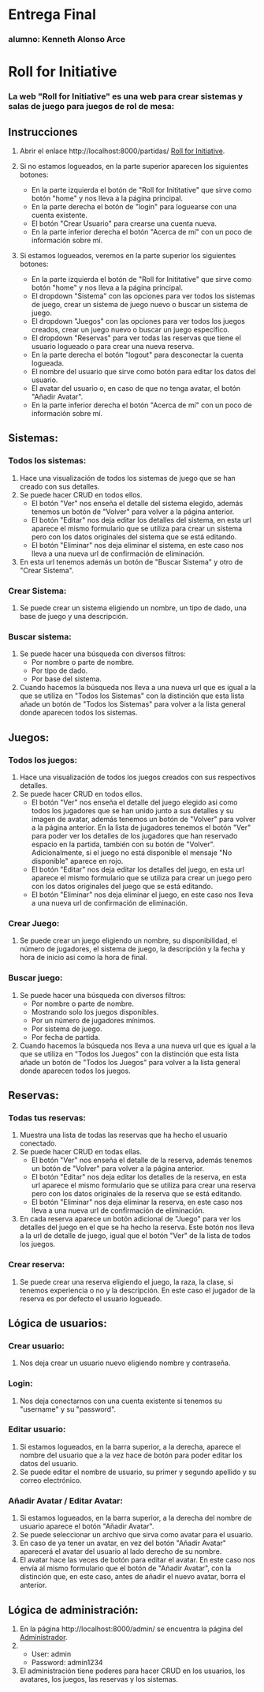 # Entrega Final
### alumno: Kenneth Alonso Arce

# Roll for Initiative
### La web "Roll for Initiative" es una web para crear sistemas y salas de juego para juegos de rol de mesa:

## Instrucciones

1. Abrir el enlace http://localhost:8000/partidas/ [Roll for Initiative](http://localhost:8000/partidas/).

2. Si no estamos logueados, en la parte superior aparecen los siguientes botones:
    - En la parte izquierda el botón de "Roll for Inititative" que sirve como botón "home" y nos lleva a la página principal.
    - En la parte derecha el botón de "login" para loguearse con una cuenta existente.
    - El botón "Crear Usuario" para crearse una cuenta nueva.
    - En la parte inferior derecha el botón "Acerca de mí" con un poco de información sobre mí.

3. Si estamos logueados, veremos en la parte superior los siguientes botones:
    - En la parte izquierda el botón de "Roll for Inititative" que sirve como botón "home" y nos lleva a la página principal.
    - El dropdown "Sistema" con las opciones para ver todos los sistemas de juego, crear un sistema de juego nuevo o buscar un sistema de juego.
    - El dropdown "Juegos" con las opciones para ver todos los juegos creados, crear un juego nuevo o buscar un juego específico.
    - El dropdown "Reservas" para ver todas las reservas que tiene el usuario logueado o para crear una nueva reserva.
    - En la parte derecha el botón "logout" para desconectar la cuenta logueada.
    - El nombre del usuario que sirve como botón para editar los datos del usuario.
    - El avatar del usuario o, en caso de que no tenga avatar, el botón "Añadir Avatar".
    - En la parte inferior derecha el botón "Acerca de mí" con un poco de información sobre mí.


## Sistemas:
### Todos los sistemas:
1. Hace una visualización de todos los sistemas de juego que se han creado con sus detalles.
2. Se puede hacer CRUD en todos ellos.
    - El botón "Ver" nos enseña el detalle del sistema elegido, además tenemos un botón de "Volver" para volver a la página anterior.
    - El botón "Editar" nos deja editar los detalles del sistema, en esta url aparece el mismo formulario que se utiliza para crear un sistema pero con los datos originales del sistema que se está editando.
    - El botón "Eliminar" nos deja eliminar el sistema, en este caso nos lleva a una nueva url de confirmación de eliminación.
3. En esta url tenemos además un botón de "Buscar Sistema" y otro de "Crear Sistema".
### Crear Sistema:
1. Se puede crear un sistema eligiendo un nombre, un tipo de dado, una base de juego y una descripción.
### Buscar sistema:
1. Se puede hacer una búsqueda con diversos filtros:
    - Por nombre o parte de nombre.
    - Por tipo de dado.
    - Por base del sistema.
2. Cuando hacemos la búsqueda nos lleva a una nueva url que es igual a la que se utiliza en "Todos los Sistemas" con la distinción que esta lista añade un botón de "Todos los Sistemas" para volver a la lista general donde aparecen todos los sistemas.

## Juegos:
### Todos los juegos:
1. Hace una visualización de todos los juegos creados con sus respectivos detalles.
2. Se puede hacer CRUD en todos ellos.
    - El botón "Ver" nos enseña el detalle del juego elegido asi como todos los jugadores que se han unido junto a sus detalles y su imagen de avatar, además tenemos un botón de "Volver" para volver a la página anterior. En la lista de jugadores tenemos el botón "Ver" para poder ver los detalles de los jugadores que han reservado espacio en la partida, también con su botón de "Volver". Adicionalmente, si el juego no está disponible el mensaje "No disponible" aparece en rojo.
    - El botón "Editar" nos deja editar los detalles del juego, en esta url aparece el mismo formulario que se utiliza para crear un juego pero con los datos originales del juego que se está editando.
    - El botón "Eliminar" nos deja eliminar el juego, en este caso nos lleva a una nueva url de confirmación de eliminación.
### Crear Juego:
1. Se puede crear un juego eligiendo un nombre, su disponibilidad, el número de jugadores, el sistema de juego, la descripción y la fecha y hora de inicio asi como la hora de final.
### Buscar juego:
1. Se puede hacer una búsqueda con diversos filtros:
    - Por nombre o parte de nombre.
    - Mostrando solo los juegos disponibles.
    - Por un número de jugadores mínimos.
    - Por sistema de juego.
    - Por fecha de partida.
2. Cuando hacemos la búsqueda nos lleva a una nueva url que es igual a la que se utiliza en "Todos los Juegos" con la distinción que esta lista añade un botón de "Todos los Juegos" para volver a la lista general donde aparecen todos los juegos.

## Reservas:
### Todas tus reservas:
1. Muestra una lista de todas las reservas que ha hecho el usuario conectado.
2. Se puede hacer CRUD en todas ellas.
    - El botón "Ver" nos enseña el detalle de la reserva, además tenemos un botón de "Volver" para volver a la página anterior.
    - El botón "Editar" nos deja editar los detalles de la reserva, en esta url aparece el mismo formulario que se utiliza para crear una reserva pero con los datos originales de la reserva que se está editando.
    - El botón "Eliminar" nos deja eliminar la reserva, en este caso nos lleva a una nueva url de confirmación de eliminación.
3. En cada reserva aparece un botón adicional de "Juego" para ver los detalles del juego en el que se ha hecho la reserva. Este botón nos lleva a la url de detalle de juego, igual que el botón "Ver" de la lista de todos los juegos.
### Crear reserva:
1. Se puede crear una reserva eligiendo el juego, la raza, la clase, si tenemos experiencia o no y la descripción. En este caso el jugador de la reserva es por defecto el usuario logueado.

## Lógica de usuarios:
### Crear usuario:
1. Nos deja crear un usuario nuevo eligiendo nombre y contraseña.
### Login:
1. Nos deja conectarnos con una cuenta existente si tenemos su "username" y su "password".
### Editar usuario:
1. Si estamos logueados, en la barra superior, a la derecha, aparece el nombre del usuario que a la vez hace de botón para poder editar los datos del usuario.
2. Se puede editar el nombre de usuario, su primer y segundo apellido y su correo electrónico.
### Añadir Avatar / Editar Avatar:
1. Si estamos logueados, en la barra superior, a la derecha del nombre de usuario aparece el botón "Añadir Avatar".
2. Se puede seleccionar un archivo que sirva como avatar para el usuario.
3. En caso de ya tener un avatar, en vez del botón "Añadir Avatar" aparecerá el avatar del usuario al lado derecho de su nombre.
4. El avatar hace las veces de botón para editar el avatar. En este caso nos envía al mismo formulario que el botón de "Añadir Avatar", con la distinción que, en este caso, antes de añadir el nuevo avatar, borra el anterior.

## Lógica de administración:
1. En la página http://localhost:8000/admin/ se encuentra la página del [Administrador](http://localhost:8000/admin/).
2.  - User: admin 
    - Password: admin1234
3. El administración tiene poderes para hacer CRUD en los usuarios, los avatares, los juegos, las reservas y los sistemas.